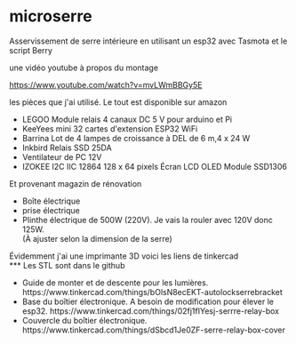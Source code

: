 # microserre
Asservissement de serre intérieure en utilisant un esp32 avec Tasmota et le script Berry

une vidéo youtube à propos du montage

https://www.youtube.com/watch?v=mvLWmBBGy5E


les pièces que j'ai utilisé. Le tout est disponible sur amazon<br>
<ul><li>LEGOO Module relais 4 canaux DC 5 V pour arduino et Pi</li>
<li>KeeYees mini 32 cartes d'extension ESP32 WiFi</li>
<li>Barrina Lot de 4 lampes de croissance à DEL de 6 m,4 x 24 W</li>
<li>Inkbird Relais SSD 25DA</li> 
<li>Ventilateur de PC 12V</li>
<li>IZOKEE I2C IIC 12864 128 x 64 pixels Écran LCD OLED Module SSD1306</li></ul>
 
Et provenant magazin de rénovation
<ul><li>Boîte électrique</li>
<li>prise électrique</li>
<li>Plinthe électrique de 500W (220V). Je vais la rouler avec 120V donc 125W.<br>
(À ajuster selon la dimension de la serre)</li></ul>

Évidemment j'ai une imprimante 3D voici les liens de tinkercad<br>
*** Les STL sont dans le github

<ul><li>Guide de monter et de descente pour les lumières.  https://www.tinkercad.com/things/bOlsN8ecEKT-autolockserrebracket</li>
<li>Base du boîtier électronique. A besoin de modification pour élever le esp32. https://www.tinkercad.com/things/02fj1fIYesj-serrre-relay-box </li>
<li>Couvercle du boîtier électronique. https://www.tinkercad.com/things/dSbcd1Je0ZF-serre-relay-box-cover</li></ul>
